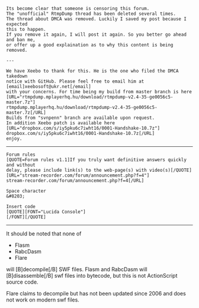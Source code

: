 ~~~
Its become clear that someone is censoring this forum.
The "unofficial" RtmpDump thread has been deleted several times.
The thread about DMCA was removed. Luckily I saved my post because I expected
this to happen.
If you remove it again, I will post it again. So you better go ahead and ban me,
or offer up a good explaination as to why this content is being removed.

---

We have Xeebo to thank for this. He is the one who filed the DMCA takedown
notice with GitHub. Please feel free to email him at
[email]xeebosoft@ukr.net[/email]
with your concerns. For time being my build from master branch is here
[URL="rtmpdump.mplayerhq.hu/download/rtmpdump-v2.4-35-ge0056c5-master.7z"]
rtmpdump.mplayerhq.hu/download/rtmpdump-v2.4-35-ge0056c5-master.7z[/URL]
Builds from "svnpenn" branch are available upon request.
In addition Xeebo patch is available here
[URL="dropbox.com/s/iy5pku6c7iwht16/0001-Handshake-10.7z"]
dropbox.com/s/iy5pku6c7iwht16/0001-Handshake-10.7z[/URL]
enjoy.
~~~

---

~~~
Forum rules
[QUOTE=Forum rules v1.1]If you truly want definitive answers quickly and without
delay, please include link(s) to the web-page(s) with video(s)[/QUOTE]
[URL="stream-recorder.com/forum/announcement.php?f=4"]
stream-recorder.com/forum/announcement.php?f=4[/URL]

Space character
&#8203;

Insert code
[QUOTE][FONT="Lucida Console"]
[/FONT][/QUOTE]
~~~

---

It should be noted that none of

* Flasm
* RabcDasm
* Flare

will [B]decompile[/B] SWF files. Flasm and RabcDasm will [B]disassemble[/B] swf
files into bytecode, but this is not ActionScript source code.

Flare claims to decompile but has not been updated since 2006 and does not work
on modern swf files.
